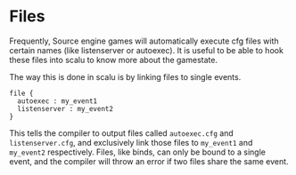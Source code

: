 # Files
Frequently, Source engine games will automatically execute cfg files with certain names (like listenserver or autoexec). It is useful to be able to hook these files into scalu to know more about the gamestate.

The way this is done in scalu is by linking files to single events.

```
file {
  autoexec : my_event1
  listenserver : my_event2
}
```
This tells the compiler to output files called `autoexec.cfg` and `listenserver.cfg`, and exclusively link those files to `my_event1` and `my_event2` respectively. Files, like binds, can only be bound to a single event, and the compiler will throw an error if two files share the same event.